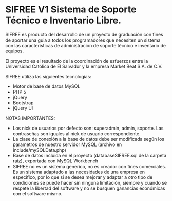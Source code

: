 SIFREE V1 Sistema de Soporte Técnico e Inventario Libre.
========================================================

SIFREE es producto del desarrollo de un proyecto de graduación con fines de aportar una guia a todos los programadores 
que necesiten un sistema con las caracteristicas de administración de soporte técnico e inventario de equipos.

El proyecto es el resultado de la coordinación de esfuerzos entre la Universidad Católica de El Salvador y la empresa Market Beat S.A. de C.V. 

SIFREE utiliza las siguientes tecnologías:

- Motor de base de datos MySQL
- PHP 5
- jQuery
- Bootstrap
- jQuery UI

NOTAS IMPORTANTES:

- Los nick de usuarios por defecto son: superadmin, admin, soporte. Las contraseñas son iguales al nick de usuario correspondiente.
- La clase de conexión a la base de datos debe ser modificada según los parametros de nuestro servidor MySQL (archivo en include/mySQLData.php)
- Base de datos incluida en el proyecto (databaseSIFREE.sql de la carpeta raiz), exportada con MySQL Workbench
- SIFREE no es un sistema generico, no es creador con fines comerciales. Es un sistema adaptado a las necesidades de una empresa en especifico,
por lo que si se desea mejorar y adaptar a otro tipo de condiciones se puede hacer sin ninguna limitación, siempre y cuando se respete la libertad del software y no se busquen ganancias económicas con el software mismo.
